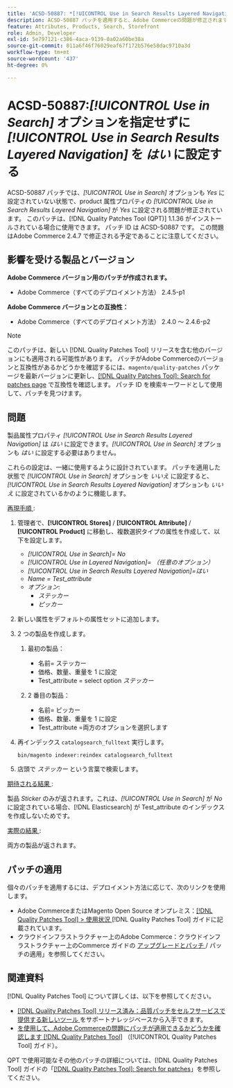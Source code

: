 ```yaml
---
title: 'ACSD-50887: *[!UICONTROL Use in Search Results Layered Navigation]* オプションを指定せずに*[!UICONTROL Use in Search]*を [ はい ] に設定'
description: ACSD-50887 パッチを適用すると、Adobe Commerceの問題が修正されます。この問題では、*[!UICONTROL Use in Search]* オプションも*Yes*に設定されていない場合に、product 属性プロパティ*[!UICONTROL Use in Search Results Layered Navigation]*を*Yes*に設定できます。
feature: Attributes, Products, Search, Storefront
role: Admin, Developer
exl-id: 5e797121-c386-4aca-9139-0a02a60be38a
source-git-commit: 011a6f46f76029eaf67f172b576e58dac9710a3d
workflow-type: tm+mt
source-wordcount: '437'
ht-degree: 0%

---
```


# ACSD-50887:*[!UICONTROL Use in Search]* オプションを指定せずに *[!UICONTROL Use in Search Results Layered Navigation]* を *はい* に設定する

ACSD-50887 パッチでは、*[!UICONTROL Use in Search]* オプションも *Yes* に設定されていない状態で、product 属性プロパティの *[!UICONTROL Use in Search Results Layered Navigation]* が *Yes* に設定される問題が修正されています。 このパッチは、[!DNL Quality Patches Tool (QPT)] 1.1.36 がインストールされている場合に使用できます。 パッチ ID は ACSD-50887 です。 この問題はAdobe Commerce 2.4.7 で修正される予定であることに注意してください。

## 影響を受ける製品とバージョン

**Adobe Commerce バージョン用のパッチが作成されます。**

* Adobe Commerce（すべてのデプロイメント方法） 2.4.5-p1

**Adobe Commerce バージョンとの互換性：**

* Adobe Commerce（すべてのデプロイメント方法） 2.4.0 ～ 2.4.6-p2

>[!NOTE]
>
>このパッチは、新しい [!DNL Quality Patches Tool] リリースを含む他のバージョンにも適用される可能性があります。 パッチがAdobe Commerceのバージョンと互換性があるかどうかを確認するには、`magento/quality-patches` パッケージを最新バージョンに更新し、[[!DNL Quality Patches Tool]: Search for patches page](https://experienceleague.adobe.com/tools/commerce-quality-patches/index.html) で互換性を確認します。 パッチ ID を検索キーワードとして使用して、パッチを見つけます。

## 問題

製品属性プロパティ *[!UICONTROL Use in Search Results Layered Navigation]* は *はい* に設定できます。*[!UICONTROL Use in Search]* オプションも *はい* に設定する必要はありません。

これらの設定は、一緒に使用するように設計されています。 パッチを適用した状態で *[!UICONTROL Use in Search]* オプションを *いいえ* に設定すると、*[!UICONTROL Use in Search Results Layered Navigation]* オプションも *いいえ* に設定されているかのように機能します。

<u> 再現手順 </u>:

1. 管理者で、**[!UICONTROL Stores]** / **[!UICONTROL Attribute]** / **[!UICONTROL Product]** に移動し、複数選択タイプの属性を作成して、以下を設定します。

   * *[!UICONTROL Use in Search]= No*
   * *[!UICONTROL Use in Layered Navigation]= （任意のオプション）*
   * *[!UICONTROL Use in Search Results Layered Navigation]=はい*
   * *Name = Test_attribute*
   * *オプション*:
      * *ステッカー*
      * *ピッカー*

1. 新しい属性をデフォルトの属性セットに追加します。
1. 2 つの製品を作成します。

   1. 最初の製品：
      * 名前= ステッカー
      * 価格、数量、重量を 1 に設定
      * Test_attribute = select option *ステッカー*

   1. 2 番目の製品：
      * 名前= ピッカー
      * 価格、数量、重量を 1 に設定
      * Test_attribute =両方のオプションを選択します

1. 再インデックス `catalogsearch_fulltext` 実行します。

   `bin/magento indexer:reindex catalogsearch_fulltext`

1. 店頭で *ステッカー* という言葉で検索します。

<u> 期待される結果 </u>:

製品 *Sticker* のみが返されます。これは、*[!UICONTROL Use in Search]* が *No* に設定されている場合、[!DNL Elasticsearch] が Test_attribute のインデックスを作成しないためです。

<u> 実際の結果 </u>:

両方の製品が返されます。

## パッチの適用

個々のパッチを適用するには、デプロイメント方法に応じて、次のリンクを使用します。

* Adobe CommerceまたはMagento Open Source オンプレミス：[[!DNL Quality Patches Tool] > 使用状況 ](/help/tools/quality-patches-tool/usage.md) [!DNL Quality Patches Tool] ガイドに記載されています。
* クラウドインフラストラクチャー上のAdobe Commerce：クラウドインフラストラクチャー上のCommerce ガイドの [ アップグレードとパッチ ](https://experienceleague.adobe.com/docs/commerce-cloud-service/user-guide/develop/upgrade/apply-patches.html)/ パッチの適用」を参照してください。

## 関連資料

[!DNL Quality Patches Tool] について詳しくは、以下を参照してください。

* [[!DNL Quality Patches Tool]  リリース済み：品質パッチをセルフサービスで提供する新しいツール ](https://experienceleague.adobe.com/en/docs/commerce-operations/tools/quality-patches-tool/quality-patches-tool-to-self-serve-quality-patches) をサポートナレッジベースから入手できます。
* [ を使用して、Adobe Commerceの問題にパッチが適用できるかどうかを確認します  [!DNL Quality Patches Tool]](/help/tools/quality-patches-tool/patches-available-in-qpt/check-patch-for-magento-issue-with-magento-quality-patches.md) （[!UICONTROL Quality Patches Tool] ガイド）。


QPT で使用可能なその他のパッチの詳細については、[!DNL Quality Patches Tool] ガイドの「[[!DNL Quality Patches Tool]: Search for patches](https://experienceleague.adobe.com/tools/commerce-quality-patches/index.html)」を参照してください。
